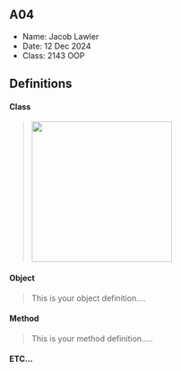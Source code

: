 ## A04

- Name: Jacob Lawler
- Date: 12 Dec 2024
- Class: 2143 OOP

## Definitions

#### Class

>  
>
><img src="https://ds055uzetaobb.cloudfront.net/image_optimizer/722c82aff075a14313be7fa7463f7fedad151a0a.png" width=250>




#### Object
> This is your object definition....

#### Method
> This is your method definition.....

#### ETC...
